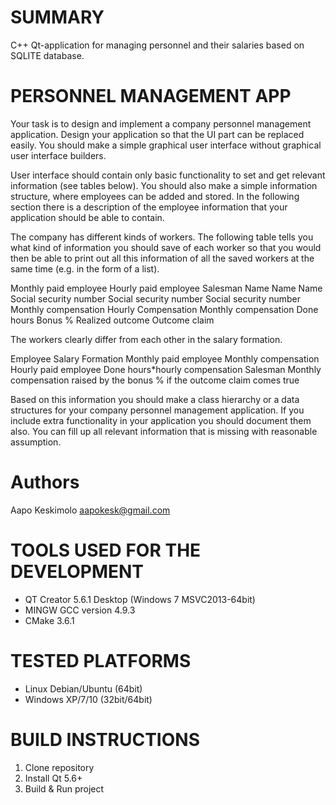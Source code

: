 # SUMMARY
C++ Qt-application for managing personnel and their salaries based on SQLITE database.

# PERSONNEL MANAGEMENT APP

 Your task is to design and implement a company personnel management
 application. Design your application so that the UI part can be replaced easily. You
 should make a simple graphical user interface without graphical user interface builders. 
 
 User interface should contain only basic functionality to set and get relevant information 
 (see tables below). You should also make a simple information structure, where employees can 
 be added and stored. In the following section there is a description of the employee 
 information that your application should be able to contain.
 
 The company has different kinds of workers. The following table tells you what kind
 of information you should save of each worker so that you would then be able to
 print out all this information of all the saved workers at the same time (e.g. in the
 form of a list).
 
 Monthly paid employee            Hourly paid employee                       Salesman
 Name                             Name                                       Name
 Social security number           Social security number                     Social security number
 Monthly compensation             Hourly Compensation                        Monthly compensation
                                  Done hours                                 Bonus %
                                                                             Realized outcome
                                                                             Outcome claim
 
 The workers clearly differ from each other in the salary formation.
 
 Employee                       Salary Formation
 Monthly paid employee          Monthly compensation
 Hourly paid employee           Done hours*hourly compensation
 Salesman                       Monthly compensation raised by the bonus % if the outcome claim comes true
 
 Based on this information you should make a class hierarchy or a data structures
 for your company personnel management application. If you include extra
 functionality in your application you should document them also.
 You can fill up all relevant information that is missing with reasonable assumption.

# Authors
Aapo Keskimolo      aapokesk@gmail.com

# TOOLS USED FOR THE DEVELOPMENT
- QT Creator 5.6.1 Desktop (Windows 7 MSVC2013-64bit)
- MINGW GCC version 4.9.3 
- CMake 3.6.1

# TESTED PLATFORMS
- Linux Debian/Ubuntu (64bit)
- Windows XP/7/10 (32bit/64bit)

# BUILD INSTRUCTIONS
1. Clone repository
2. Install Qt 5.6+
3. Build & Run project
